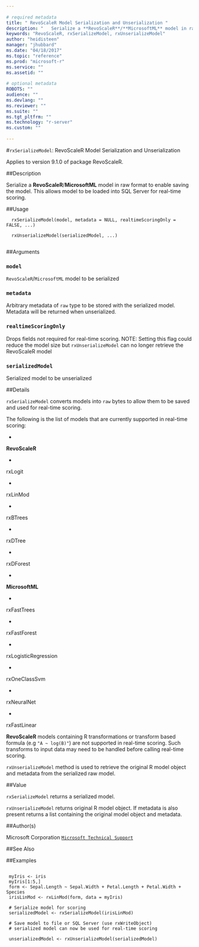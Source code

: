 ```yaml
--- 
 
# required metadata 
title: " RevoScaleR Model Serialization and Unserialization " 
description: "   Serialize a **RevoScaleR**/**MicrosoftML** model in raw format to enable saving the model. This allows model to be loaded into SQL Server for real-time scoring. " 
keywords: "RevoScaleR, rxSerializeModel, rxUnserializeModel" 
author: "heidisteen" 
manager: "jhubbard" 
ms.date: "04/18/2017" 
ms.topic: "reference" 
ms.prod: "microsoft-r" 
ms.service: "" 
ms.assetid: "" 
 
# optional metadata 
ROBOTS: "" 
audience: "" 
ms.devlang: "" 
ms.reviewer: "" 
ms.suite: "" 
ms.tgt_pltfrm: "" 
ms.technology: "r-server" 
ms.custom: "" 
 
--- 
```

 
 
 
 #`rxSerializeModel`:  RevoScaleR Model Serialization and Unserialization 

 Applies to version 9.1.0 of package RevoScaleR.
 
 ##Description
 
Serialize a **RevoScaleR**/**MicrosoftML** model in raw format to enable saving the model. This allows model to be loaded into SQL Server for real-time scoring.
 
 
 ##Usage

```   
  rxSerializeModel(model, metadata = NULL, realtimeScoringOnly = FALSE, ...)
  
  rxUnserializeModel(serializedModel, ...)
 
```
 
 
 ##Arguments

   
    
 ### `model`
 `RevoScaleR`/`MicrosoftML` model to be serialized 
  
    
 ### `metadata`
 Arbitrary metadata of `raw` type to be stored with the serialized model. Metadata will be returned when unserialized.  
  
    
 ### `realtimeScoringOnly`
 Drops fields not required for real-time scoring.  NOTE: Setting this flag could reduce the model size but `rxUnserializeModel` can no longer retrieve the RevoScaleR model 
  
    
 ### `serializedModel`
 Serialized model to be unserialized 
  
 
 
 
 ##Details
 
`rxSerializeModel` converts models into `raw` bytes to allow them to be saved and used for real-time scoring.

The following is the list of models that are currently supported in real-time scoring:


* 
 **RevoScaleR**


   * 
 rxLogit

   * 
 rxLinMod

   * 
 rxBTrees

   * 
 rxDTree

   * 
 rxDForest




* 
**MicrosoftML**


   * 
 rxFastTrees

   * 
 rxFastForest

   * 
 rxLogisticRegression

   * 
 rxOneClassSvm

   * 
 rxNeuralNet

   * 
 rxFastLinear






**RevoScaleR** models containing R transformations or transform based formula (e.g `"A ~ log(B)"`) are not supported in real-time scoring. Such transforms to input data may need to be handled before calling real-time scoring.

`rxUnserializeModel` method is used to retrieve the original R model object and metadata from the serialized raw model.
 
 
 ##Value
 
`rxSerializeModel` returns a serialized model.

`rxUnserializeModel` returns original R model object. If metadata is also present returns a list containing the original model object and metadata.
 
 ##Author(s)
 
Microsoft Corporation [`Microsoft Technical Support`](https://go.microsoft.com/fwlink/?LinkID=698556&clcid=0x409)

 
 
 
 ##See Also
 
   
 ##Examples

 ```
   
  myIris <- iris
  myIris[1:5,]
  form <- Sepal.Length ~ Sepal.Width + Petal.Length + Petal.Width + Species
  irisLinMod <- rxLinMod(form, data = myIris)
  
  # Serialize model for scoring
  serializedModel <- rxSerializeModel(irisLinMod)
  
  # Save model to file or SQL Server (use rxWriteObject)
  # serialized model can now be used for real-time scoring
  
  unserializedModel <- rxUnserializeModel(serializedModel)
 
```
 
